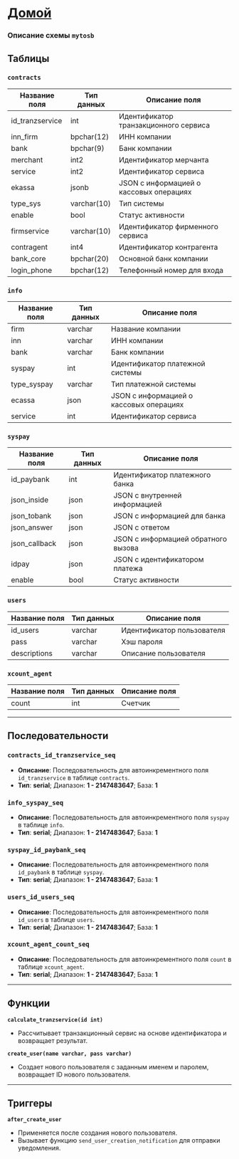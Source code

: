 # [Домой](./README.MD)

### Описание схемы `mytosb`

## Таблицы

### `contracts`
| Название поля    | Тип данных  | Описание поля                               |
|------------------|-------------|--------------------------------------------|
| id_tranzservice  | int         | Идентификатор транзакционного сервиса       |
| inn_firm         | bpchar(12)  | ИНН компании                                |
| bank             | bpchar(9)   | Банк компании                               |
| merchant         | int2        | Идентификатор мерчанта                      |
| service          | int2        | Идентификатор сервиса                       |
| ekassa           | jsonb       | JSON с информацией о кассовых операциях     |
| type_sys         | varchar(10) | Тип системы                                 |
| enable           | bool        | Статус активности                           |
| firmservice      | varchar(10) | Идентификатор фирменного сервиса            |
| contragent       | int4        | Идентификатор контрагента                   |
| bank_core        | bpchar(20)  | Основной банк компании                      |
| login_phone      | bpchar(12)  | Телефонный номер для входа                  |

### `info`
| Название поля    | Тип данных  | Описание поля                               |
|------------------|-------------|--------------------------------------------|
| firm             | varchar     | Название компании                           |
| inn              | varchar     | ИНН компании                                |
| bank             | varchar     | Банк компании                               |
| syspay           | int         | Идентификатор платежной системы             |
| type_syspay      | varchar     | Тип платежной системы                       |
| ecassa           | json        | JSON с информацией о кассовых операциях     |
| service          | int         | Идентификатор сервиса                       |

### `syspay`
| Название поля    | Тип данных  | Описание поля                               |
|------------------|-------------|--------------------------------------------|
| id_paybank       | int         | Идентификатор платежного банка              |
| json_inside      | json        | JSON с внутренней информацией               |
| json_tobank      | json        | JSON с информацией для банка                |
| json_answer      | json        | JSON с ответом                              |
| json_callback    | json        | JSON с информацией обратного вызова         |
| idpay            | json        | JSON с идентификатором платежа              |
| enable           | bool        | Статус активности                           |

### `users`
| Название поля    | Тип данных  | Описание поля                               |
|------------------|-------------|--------------------------------------------|
| id_users         | varchar     | Идентификатор пользователя                  |
| pass             | varchar     | Хэш пароля                                  |
| descriptions     | varchar     | Описание пользователя                       |

### `xcount_agent`
| Название поля    | Тип данных  | Описание поля                               |
|------------------|-------------|--------------------------------------------|
| count            | int         | Счетчик                                     |

---

## Последовательности

### `contracts_id_tranzservice_seq`
- **Описание**: Последовательность для автоинкрементного поля `id_tranzservice` в таблице `contracts`.
- **Тип**: **serial**; Диапазон: **1 - 2147483647**; База: **1**

### `info_syspay_seq`
- **Описание**: Последовательность для автоинкрементного поля `syspay` в таблице `info`.
- **Тип**: **serial**; Диапазон: **1 - 2147483647**; База: **1**

### `syspay_id_paybank_seq`
- **Описание**: Последовательность для автоинкрементного поля `id_paybank` в таблице `syspay`.
- **Тип**: **serial**; Диапазон: **1 - 2147483647**; База: **1**

### `users_id_users_seq`
- **Описание**: Последовательность для автоинкрементного поля `id_users` в таблице `users`.
- **Тип**: **serial**; Диапазон: **1 - 2147483647**; База: **1**

### `xcount_agent_count_seq`
- **Описание**: Последовательность для автоинкрементного поля `count` в таблице `xcount_agent`.
- **Тип**: **serial**; Диапазон: **1 - 2147483647**; База: **1**

---

## Функции

**`calculate_tranzservice(id int)`**
- Рассчитывает транзакционный сервис на основе идентификатора и возвращает результат.

**`create_user(name varchar, pass varchar)`**
- Создает нового пользователя с заданным именем и паролем, возвращает ID нового пользователя.

---

## Триггеры

**`after_create_user`**
- Применяется после создания нового пользователя.
- Вызывает функцию `send_user_creation_notification` для отправки уведомления.